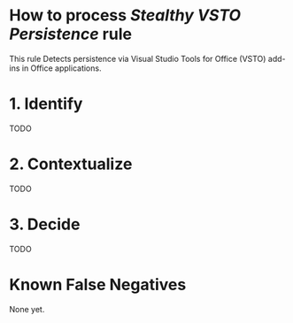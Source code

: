 # How to process *Stealthy VSTO Persistence* rule
This rule Detects persistence via Visual Studio Tools for Office (VSTO) add-ins in Office applications.

# 1. Identify
TODO

# 2. Contextualize
TODO

# 3. Decide
TODO

# Known False Negatives
None yet.
